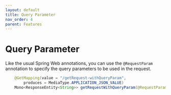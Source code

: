 ```yaml
---
layout: default
title: Query Parameter
nav_order: 4
parent: Features
---
```


# Query Parameter

Like the usual Spring Web annotations, you can use the `@RequestParam` annotation to specify the query parameters to be used in the request.

```java
    @GetMapping(value = "/getRequest-withQueryParam",
        produces = MediaType.APPLICATION_JSON_VALUE)
    Mono<ResponseEntity<String>> getRequestWithQueryParam(@RequestParam("testParam") String param);
```